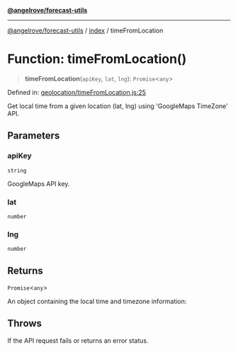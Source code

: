 [**@angelrove/forecast-utils**](../../README.md)

***

[@angelrove/forecast-utils](../../README.md) / [index](../README.md) / timeFromLocation

# Function: timeFromLocation()

> **timeFromLocation**(`apiKey`, `lat`, `lng`): `Promise`\<`any`\>

Defined in: [geolocation/timeFromLocation.js:25](https://github.com/angelrove/forecast-utils/blob/83a8f801e2d1ac86a424edae3898b39209a4d5b5/src/geolocation/timeFromLocation.js#L25)

Get local time from a given location (lat, lng) using 'GoogleMaps TimeZone' API.

## Parameters

### apiKey

`string`

GoogleMaps API key.

### lat

`number`

### lng

`number`

## Returns

`Promise`\<`any`\>

An object containing the local time and timezone information:

## Throws

If the API request fails or returns an error status.
